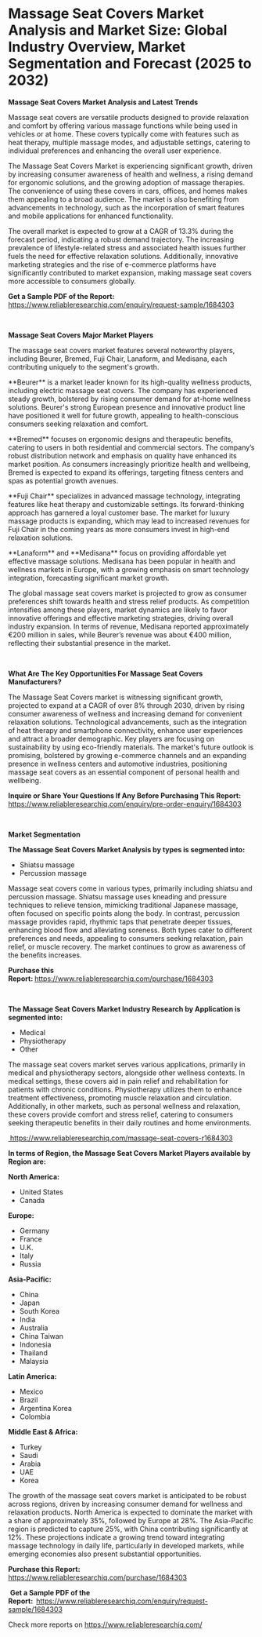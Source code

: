<p><h1>Massage Seat Covers Market Analysis and Market Size: Global Industry Overview, Market Segmentation and Forecast (2025 to 2032)</h1></p><p><strong>Massage Seat Covers Market Analysis and Latest Trends</strong></p>
<p><p>Massage seat covers are versatile products designed to provide relaxation and comfort by offering various massage functions while being used in vehicles or at home. These covers typically come with features such as heat therapy, multiple massage modes, and adjustable settings, catering to individual preferences and enhancing the overall user experience.</p><p>The Massage Seat Covers Market is experiencing significant growth, driven by increasing consumer awareness of health and wellness, a rising demand for ergonomic solutions, and the growing adoption of massage therapies. The convenience of using these covers in cars, offices, and homes makes them appealing to a broad audience. The market is also benefiting from advancements in technology, such as the incorporation of smart features and mobile applications for enhanced functionality.</p><p>The overall market is expected to grow at a CAGR of 13.3% during the forecast period, indicating a robust demand trajectory. The increasing prevalence of lifestyle-related stress and associated health issues further fuels the need for effective relaxation solutions. Additionally, innovative marketing strategies and the rise of e-commerce platforms have significantly contributed to market expansion, making massage seat covers more accessible to consumers globally.</p></p>
<p><strong>Get a Sample PDF of the Report:&nbsp;</strong> <a href="https://www.reliableresearchiq.com/enquiry/request-sample/1684303?utm_campaign=2268&utm_medium=2&utm_source=Github&utm_content=ia&utm_term=04032025&utm_id=massage-seat-covers">https://www.reliableresearchiq.com/enquiry/request-sample/1684303</a></p>
<p>&nbsp;</p>
<p><strong>Massage Seat Covers Major Market Players</strong></p>
<p><p>The massage seat covers market features several noteworthy players, including Beurer, Bremed, Fuji Chair, Lanaform, and Medisana, each contributing uniquely to the segment's growth.</p><p>**Beurer** is a market leader known for its high-quality wellness products, including electric massage seat covers. The company has experienced steady growth, bolstered by rising consumer demand for at-home wellness solutions. Beurer's strong European presence and innovative product line have positioned it well for future growth, appealing to health-conscious consumers seeking relaxation and comfort.</p><p>**Bremed** focuses on ergonomic designs and therapeutic benefits, catering to users in both residential and commercial sectors. The company’s robust distribution network and emphasis on quality have enhanced its market position. As consumers increasingly prioritize health and wellbeing, Bremed is expected to expand its offerings, targeting fitness centers and spas as potential growth avenues.</p><p>**Fuji Chair** specializes in advanced massage technology, integrating features like heat therapy and customizable settings. Its forward-thinking approach has garnered a loyal customer base. The market for luxury massage products is expanding, which may lead to increased revenues for Fuji Chair in the coming years as more consumers invest in high-end relaxation solutions.</p><p>**Lanaform** and **Medisana** focus on providing affordable yet effective massage solutions. Medisana has been popular in health and wellness markets in Europe, with a growing emphasis on smart technology integration, forecasting significant market growth. </p><p>The global massage seat covers market is projected to grow as consumer preferences shift towards health and stress relief products. As competition intensifies among these players, market dynamics are likely to favor innovative offerings and effective marketing strategies, driving overall industry expansion. In terms of revenue, Medisana reported approximately €200 million in sales, while Beurer’s revenue was about €400 million, reflecting their substantial presence in the market.</p></p>
<p>&nbsp;</p>
<p><strong>What Are The Key Opportunities For Massage Seat Covers Manufacturers?</strong></p>
<p><p>The Massage Seat Covers market is witnessing significant growth, projected to expand at a CAGR of over 8% through 2030, driven by rising consumer awareness of wellness and increasing demand for convenient relaxation solutions. Technological advancements, such as the integration of heat therapy and smartphone connectivity, enhance user experiences and attract a broader demographic. Key players are focusing on sustainability by using eco-friendly materials. The market's future outlook is promising, bolstered by growing e-commerce channels and an expanding presence in wellness centers and automotive industries, positioning massage seat covers as an essential component of personal health and wellbeing.</p></p>
<p><strong>Inquire or Share Your Questions If Any Before Purchasing This Report:</strong> <a href="https://www.reliableresearchiq.com/enquiry/pre-order-enquiry/1684303?utm_campaign=2268&utm_medium=2&utm_source=Github&utm_content=ia&utm_term=04032025&utm_id=massage-seat-covers">https://www.reliableresearchiq.com/enquiry/pre-order-enquiry/1684303</a></p>
<p>&nbsp;</p>
<p><strong>Market Segmentation</strong></p>
<p><strong>The Massage Seat Covers Market Analysis by types is segmented into:</strong></p>
<p><ul><li>Shiatsu massage</li><li>Percussion massage</li></ul></p>
<p><p>Massage seat covers come in various types, primarily including shiatsu and percussion massage. Shiatsu massage uses kneading and pressure techniques to relieve tension, mimicking traditional Japanese massage, often focused on specific points along the body. In contrast, percussion massage provides rapid, rhythmic taps that penetrate deeper tissues, enhancing blood flow and alleviating soreness. Both types cater to different preferences and needs, appealing to consumers seeking relaxation, pain relief, or muscle recovery. The market continues to grow as awareness of the benefits increases.</p></p>
<p><strong>Purchase this Report:&nbsp;</strong><a href="https://www.reliableresearchiq.com/purchase/1684303?utm_campaign=2268&utm_medium=2&utm_source=Github&utm_content=ia&utm_term=04032025&utm_id=massage-seat-covers">https://www.reliableresearchiq.com/purchase/1684303</a></p>
<p>&nbsp;</p>
<p><strong>The Massage Seat Covers Market Industry Research by Application is segmented into:</strong></p>
<p><ul><li>Medical</li><li>Physiotherapy</li><li>Other</li></ul></p>
<p><p>The massage seat covers market serves various applications, primarily in medical and physiotherapy sectors, alongside other wellness contexts. In medical settings, these covers aid in pain relief and rehabilitation for patients with chronic conditions. Physiotherapy utilizes them to enhance treatment effectiveness, promoting muscle relaxation and circulation. Additionally, in other markets, such as personal wellness and relaxation, these covers provide comfort and stress relief, catering to consumers seeking therapeutic benefits in their daily routines and home environments.</p></p>
<p><a href="https://www.reliableresearchiq.com/massage-seat-covers-r1684303?utm_campaign=2268&utm_medium=2&utm_source=Github&utm_content=ia&utm_term=04032025&utm_id=massage-seat-covers">&nbsp;https://www.reliableresearchiq.com/massage-seat-covers-r1684303</a></p>
<p><strong>In terms of Region, the Massage Seat Covers Market Players available by Region are:</strong></p>
<p>
    <p> <strong> North America: </strong>
        <ul>
            <li>United States</li>
            <li>Canada</li>
        </ul>
        </p> 
    <p> <strong> Europe: </strong>
        <ul>
            <li>Germany</li>
            <li>France</li>
            <li>U.K.</li>
            <li>Italy</li>
            <li>Russia</li>
        </ul>
        </p> 
    <p> <strong> Asia-Pacific: </strong>
        <ul>
            <li>China</li>
            <li>Japan</li>
            <li>South Korea</li>
            <li>India</li>
            <li>Australia</li>
            <li>China Taiwan</li>
            <li>Indonesia</li>
            <li>Thailand</li>
            <li>Malaysia</li>
        </ul>
        </p> 
    <p> <strong> Latin America: </strong>
        <ul>
            <li>Mexico</li>
            <li>Brazil</li>
            <li>Argentina Korea</li>
            <li>Colombia</li>
        </ul>
        </p> 
    <p> <strong> Middle East & Africa: </strong>
        <ul>
            <li>Turkey</li>
            <li>Saudi</li>
            <li>Arabia</li>
            <li>UAE</li>
            <li>Korea</li>
        </ul>
    </p>
    </p>
<p><p>The growth of the massage seat covers market is anticipated to be robust across regions, driven by increasing consumer demand for wellness and relaxation products. North America is expected to dominate the market with a share of approximately 35%, followed by Europe at 28%. The Asia-Pacific region is predicted to capture 25%, with China contributing significantly at 12%. These projections indicate a growing trend toward integrating massage technology in daily life, particularly in developed markets, while emerging economies also present substantial opportunities.</p></p>
<p><strong>Purchase this Report: </strong><a href="https://www.reliableresearchiq.com/purchase/1684303?utm_campaign=2268&utm_medium=2&utm_source=Github&utm_content=ia&utm_term=04032025&utm_id=massage-seat-covers">https://www.reliableresearchiq.com/purchase/1684303</a></p>
<p>&nbsp;<strong>Get a Sample PDF of the Report:&nbsp;&nbsp;</strong><a href="https://www.reliableresearchiq.com/enquiry/request-sample/1684303?utm_campaign=2268&utm_medium=2&utm_source=Github&utm_content=ia&utm_term=04032025&utm_id=massage-seat-covers">https://www.reliableresearchiq.com/enquiry/request-sample/1684303</a></p>
<p><strong></strong></p>
<p>Check more reports on <a href="https://www.reliableresearchiq.com/?utm_campaign=2268&utm_medium=2&utm_source=Github&utm_content=ia&utm_term=04032025&utm_id=massage-seat-covers">https://www.reliableresearchiq.com/</a></p>